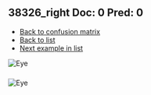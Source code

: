 ## 38326_right Doc: 0 Pred: 0
- [Back to confusion matrix](https://github.com/juliandewit/kaggle_retinopathy/blob/master/matrix.md)
- [Back to list](https://github.com/juliandewit/kaggle_retinopathy/blob/master/lists/00/list.md)
- [Next example in list](https://github.com/juliandewit/kaggle_retinopathy/blob/master/lists/00/38/38328_left.md)

![Eye](https://retinopaty.blob.core.windows.net/size1024/38326_right_0.jpeg)

### 

![Eye]()
